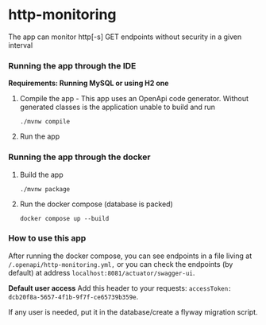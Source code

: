 # http-monitoring

The app can monitor http[-s] GET endpoints without security in a given interval

### Running the app through the IDE
__Requirements: Running MySQL or using H2 one__

1. Compile the app - This app uses an OpenApi code generator. Without generated classes is the application unable to build and run
   ```shell
   ./mvnw compile
   ```

2. Run the app

### Running the app through the docker
1. Build the app
    ```shell
    ./mvnw package
    ```

2. Run the docker compose (database is packed)
    ```shell
    docker compose up --build
    ```

### How to use this app
After running the docker compose, you can see endpoints in a file living at `/.openapi/http-monitoring.yml,` or you can check the endpoints (by default) at address `localhost:8081/actuator/swagger-ui`.

**Default user access**
Add this header to your requests: `accessToken: dcb20f8a-5657-4f1b-9f7f-ce65739b359e`.

If any user is needed, put it in the database/create a flyway migration script.